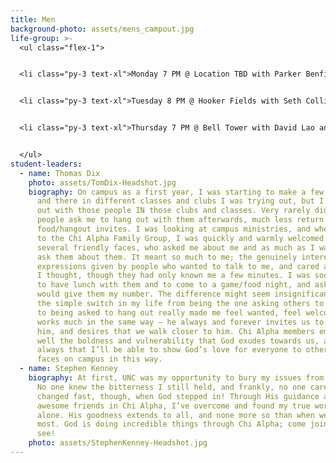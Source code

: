 ```yaml
---
title: Men
background-photo: assets/mens_campout.jpg
life-group: >-
  <ul class="flex-1">


  <li class="py-3 text-xl">Monday 7 PM @ Location TBD with Parker Benfield and Tyler Brotton</li>


  <li class="py-3 text-xl">Tuesday 8 PM @ Hooker Fields with Seth Collins and Stephen Kenney</li>


  <li class="py-3 text-xl">Thursday 7 PM @ Bell Tower with David Lao and Tom Dix</li>


  </ul>
student-leaders:
  - name: Thomas Dix
    photo: assets/TomDix-Headshot.jpg
    biography: On campus as a first year, I was starting to make a few friends here
      and there in different classes and clubs I was trying out, but I only hung
      out with those people IN those clubs and classes. Very rarely did those
      people ask me to hang out with them afterwards, much less return my
      food/hangout invites. I was looking at campus ministries, and when I came
      to the Chi Alpha Family Group, I was quickly and warmly welcomed by
      several friendly faces, who asked me about me and as much as I wanted to
      ask them about them. It meant so much to me; the genuinely interested
      expressions given by people who wanted to talk to me, and cared about what
      I thought, though they had only known me a few minutes. I was soon invited
      to have lunch with them and to come to a game/food night, and asked if I
      would give them my number. The difference might seem insignificant, but
      the simple switch in my life from being the one asking others to hang out
      to being asked to hang out really made me feel wanted, feel welcome. God
      works much in the same way – he always and forever invites us to talk to
      him, and desires that we walk closer to him. Chi Alpha members emulate so
      well the boldness and vulnerability that God exudes towards us, and I pray
      always that I’ll be able to show God’s love for everyone to other new
      faces on campus in this way.
  - name: Stephen Kenney
    biography: At first, UNC was my opportunity to bury my issues from high school.
      No one knew the bitterness I still held, and frankly, no one cared. Things
      changed fast, though, when God stepped in! Through His guidance and my
      awesome friends in Chi Alpha, I’ve overcome and found my true worth in God
      alone. His goodness extends to all, and none more so than when we need Him
      most. God is doing incredible things through Chi Alpha; come join us and
      see!
    photo: assets/StephenKenney-Headshot.jpg
---
```

